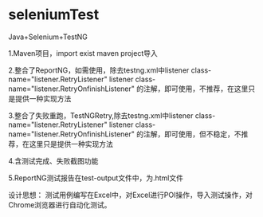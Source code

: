 # seleniumTest
Java+Selenium+TestNG

1.Maven项目，import exist maven project导入

2.整合了ReportNG，如需使用，除去testng.xml中listener class-name="listener.RetryListener"
		listener class-name="listener.RetryOnfinishListener" 
			的注解，即可使用，不推荐，在这里只是提供一种实现方法

3.整合了失败重跑，TestNGRetry,除去testng.xml中listener class-name="listener.RetryListener" 
listener class-name="listener.RetryOnfinishListener" 的注解，即可使用，但不稳定，不推荐，在这里只是提供一种实现方法

4.含测试完成、失败截图功能

5.ReportNG测试报告在test-output文件中，为.html文件

设计思想：
测试用例编写在Excel中，对Excel进行POI操作，导入测试操作，对Chrome浏览器进行自动化测试。
